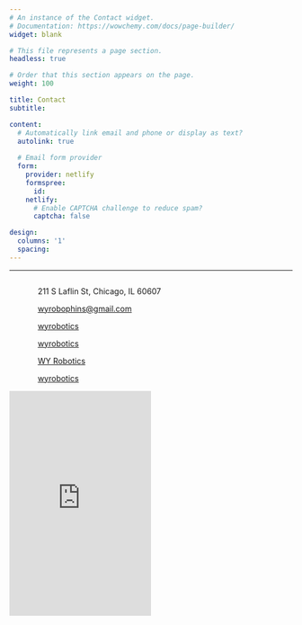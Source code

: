 ```yaml
---
# An instance of the Contact widget.
# Documentation: https://wowchemy.com/docs/page-builder/
widget: blank

# This file represents a page section.
headless: true

# Order that this section appears on the page.
weight: 100

title: Contact
subtitle:

content:
  # Automatically link email and phone or display as text?
  autolink: true
  
  # Email form provider
  form:
    provider: netlify
    formspree:
      id:
    netlify:
      # Enable CAPTCHA challenge to reduce spam?
      captcha: false

design:
  columns: '1'
  spacing:
---
```


-----

<div>
<div style="padding-right: 10%;
        padding-left: 10%;
        float: left;
        width: 50%;">
<p><i class="fas fa-map-marked-alt" style="font-size:2em"></i> 211 S Laflin St, Chicago, IL 60607</p>
<p><i class="fas fa-envelope-square" style="font-size:2em"></i>   <a href="mailto:wyrobophins@gmail.com"> wyrobophins@gmail.com</a></p>
<p><i class="fab fa-facebook-square" style="font-size:2em"></i>   <a href="https://www.facebook.com/wyrobotics" target="_blank">wyrobotics</a></p>
<p><i class="fab fa-instagram-square" style="font-size:2em"></i>   <a href="https://www.instagram.com/wyrobotics/" target="_blank">wyrobotics</a></p>
<p><i class="fa fa-youtube-square" style="font-size:2em"></i>   <a href="https://www.youtube.com/channel/UC8SGK72k37u9TlL6_2rMClg" target="_blank">WY Robotics</a></p>
<p><i class="fab fa-github-square" style="font-size:2em"></i>   <a href="https://github.com/wyrobotics" target="_blank">wyrobotics</a></p>
</div>

<div style="padding-right: 10%;
        float: left;
        width: 50%;">
<iframe src="https://www.google.com/maps/embed?pb=!1m18!1m12!1m3!1d2100.596525629473!2d-87.66509620720309!3d41.87797063403916!2m3!1f0!2f0!3f0!3m2!1i1024!2i768!4f13.1!3m3!1m2!1s0x880e2d2249e94167%3A0xad85d324bc96cc05!2sWhitney%20Young%20Magnet%20High%20School!5e0!3m2!1sen!2sus!4v1633305107351!5m2!1sen!2sus" width="100%" height="400px" style="border:0;" allowfullscreen="true" loading="lazy"></iframe>
</div>
</div>